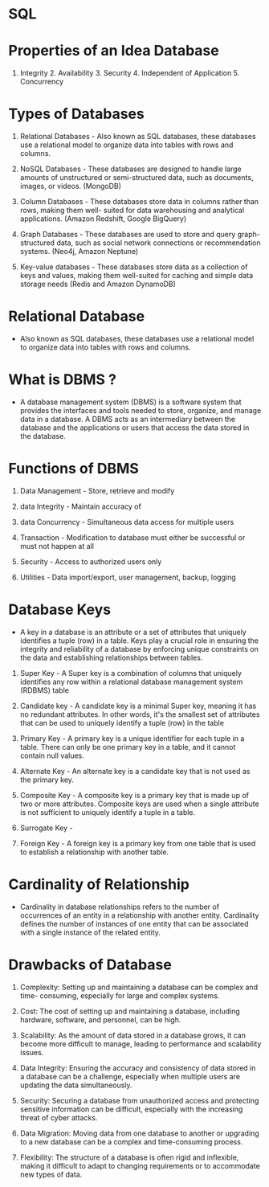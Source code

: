 # SQL

# Properties of an Idea Database

1. Integrity 2. Availability 3. Security 4. Independent of Application 5. Concurrency

# Types of Databases

1. Relational Databases - Also known as SQL databases, these databases use a relational model to organize data into tables with rows and columns. 

2. NoSQL Databases - These databases are designed to handle large amounts of unstructured or semi-structured data, such as documents, images, or videos. (MongoDB)

3. Column Databases - These databases store data in columns rather than rows, making them well- suited for data warehousing and analytical applications. (Amazon Redshift, Google BigQuery)

4. Graph Databases - These databases are used to store and query graph-structured data, such as social network connections or recommendation systems. (Neo4j, Amazon Neptune)

5. Key-value databases - These databases store data as a collection of keys and values, making them well-suited for caching and simple data storage needs (Redis and Amazon DynamoDB)

# Relational Database

- Also known as SQL databases, these databases use a relational model to organize data into tables with rows and columns.

# What is DBMS ?

- A database management system (DBMS) is a software system that provides the interfaces and tools needed to store, organize, and manage data in a database. A DBMS acts as an intermediary between the database and the applications or users that access the data stored in the database.

# Functions of DBMS

1. Data Management - Store, retrieve and modify 

2. data Integrity - Maintain accuracy of 

3. data Concurrency - Simultaneous data access for multiple users 

4. Transaction - Modification to database must either be successful or must not happen at all 

5. Security - Access to authorized users only

6. Utilities - Data import/export, user management, backup, logging

# Database Keys

- A key in a database is an attribute or a set of attributes that uniquely identifies a tuple (row) in a table. Keys play a crucial role in ensuring the integrity and reliability of a database by enforcing unique constraints on the data and establishing relationships between tables.

1. Super Key - A Super key is a combination of columns that uniquely identifies any row within a relational database management system (RDBMS) table 

2. Candidate key - A candidate key is a minimal Super key, meaning it has no redundant attributes. In other words, it's the smallest set of attributes that can be used to uniquely identify a tuple (row) in the table

3. Primary Key - A primary key is a unique identifier for each tuple in a table. There can only be one primary key in a table, and it cannot contain null values.

4. Alternate Key - An alternate key is a candidate key that is not used as the primary key. 

5. Composite Key - A composite key is a primary key that is made up of two or more attributes. Composite keys are used when a single attribute is not sufficient to uniquely identify a tuple in a table.

6. Surrogate Key -

7. Foreign Key - A foreign key is a primary key from one table that is used to establish a relationship with another table.

# Cardinality of Relationship

- Cardinality in database relationships refers to the number of occurrences of an entity in a relationship with another entity. Cardinality defines the number of instances of one entity that can be associated with a single instance of the related entity.

# Drawbacks of Database

1. Complexity: Setting up and maintaining a database can be complex and time- consuming, especially for large and complex systems.

2. Cost: The cost of setting up and maintaining a database, including hardware, software, and personnel, can be high.

3. Scalability: As the amount of data stored in a database grows, it can become more difficult to manage, leading to performance and scalability issues.

4. Data Integrity: Ensuring the accuracy and consistency of data stored in a database can be a challenge, especially when multiple users are updating the data simultaneously.

5. Security: Securing a database from unauthorized access and protecting sensitive information can be difficult, especially with the increasing threat of cyber attacks. 

6. Data Migration: Moving data from one database to another or upgrading to a new database can be a complex and time-consuming process.

7. Flexibility: The structure of a database is often rigid and inflexible, making it difficult to adapt to changing requirements or to accommodate new types of data.
